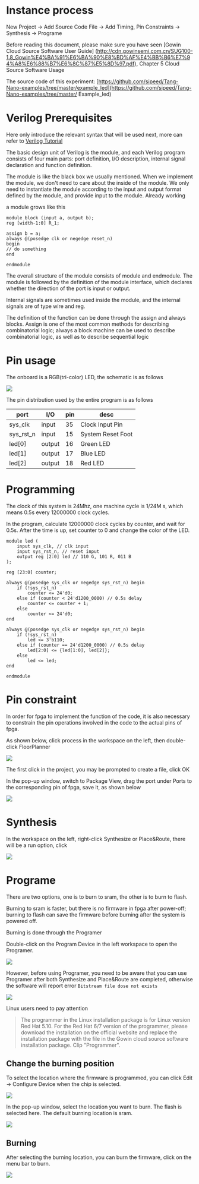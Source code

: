 # Instance process

New Project -> Add Source Code File -> Add Timing, Pin Constraints -> Synthesis -> Programe

Before reading this document, please make sure you have seen [Gowin Cloud Source Software User Guide] (http://cdn.gowinsemi.com.cn/SUG100-1.8_Gowin%E4%BA%91%E6%BA%90%E8%BD%AF%E4%BB%B6%E7%94%A8%E6%88%B7%E6%8C%87%E5%8D%97.pdf), Chapter 5 Cloud Source Software Usage

The source code of this experiment: [https://github.com/sipeed/Tang-Nano-examples/tree/master/example_led](https://github.com/sipeed/Tang-Nano-examples/tree/master/ Example_led)

# Verilog Prerequisites

Here only introduce the relevant syntax that will be used next, more can refer to [Verilog Tutorial](http://www.asic-world.com/verilog/veritut.html)

The basic design unit of Verilog is the module, and each Verilog program consists of four main parts: port definition, I/O description, internal signal declaration and function definition.

The module is like the black box we usually mentioned. When we implement the module, we don't need to care about the inside of the module. We only need to instantiate the module according to the input and output format defined by the module, and provide input to the module. Already working

a module grows like this

```
module block (input a, output b);
reg [width-1:0] R_1;

assign b = a;
always @(posedge clk or negedge reset_n)
begin
// do something
end

endmodule
```

The overall structure of the module consists of module and endmodule. The module is followed by the definition of the module interface, which declares whether the direction of the port is input or output.

Internal signals are sometimes used inside the module, and the internal signals are of type wire and reg.

The definition of the function can be done through the assign and always blocks. Assign is one of the most common methods for describing combinatorial logic; always a block machine can be used to describe combinatorial logic, as well as to describe sequential logic

# Pin usage

The onboard is a RGB(tri-color) LED, the schematic is as follows

![](../../assets/examples/led_pjt_1.png)

The pin distribution used by the entire program is as follows

| port | I/O | pin | desc |
| --------- | ------ | --- | ---------- |
| sys_clk | input | 35 | Clock Input Pin |
| sys_rst_n | input | 15 | System Reset Foot |
| led[0] | output | 16 | Green LED |
| led[1] | output | 17 | Blue LED |
| led[2] | output | 18 | Red LED |

# Programming

The clock of this system is 24Mhz, one machine cycle is 1/24M s, which means 0.5s every 12000000 clock cycles.

In the program, calculate 12000000 clock cycles by counter, and wait for 0.5s. After the time is up, set counter to 0 and change the color of the LED.

```
module led (
    input sys_clk, // clk input
    input sys_rst_n, // reset input
    output reg [2:0] led // 110 G, 101 R, 011 B
);

reg [23:0] counter;

always @(posedge sys_clk or negedge sys_rst_n) begin
    if (!sys_rst_n)
        counter <= 24'd0;
    else if (counter < 24'd1200_0000) // 0.5s delay
        counter <= counter + 1;
    else
        counter <= 24'd0;
end

always @(posedge sys_clk or negedge sys_rst_n) begin
    if (!sys_rst_n)
        led <= 3'b110;
    else if (counter == 24'd1200_0000) // 0.5s delay
        led[2:0] <= {led[1:0], led[2]};
    else
        led <= led;
end

endmodule
```

# Pin constraint

In order for fpga to implement the function of the code, it is also necessary to constrain the pin operations involved in the code to the actual pins of fpga.

As shown below, click process in the workspace on the left, then double-click FloorPlanner

![](../../assets/examples/led_pjt_2.png)

The first click in the project, you may be prompted to create a file, click OK

In the pop-up window, switch to Package View, drag the port under Ports to the corresponding pin of fpga, save it, as shown below

![](../../assets/examples/led_pjt_3.png)

# Synthesis

In the workspace on the left, right-click Synthesize or Place&Route, there will be a run option, click

![](../../assets/examples/led_pjt_4.png)

# Programe

There are two options, one is to burn to sram, the other is to burn to flash.

Burning to sram is faster, but there is no firmware in fpga after power-off; burning to flash can save the firmware before burning after the system is powered off.

Burning is done through the Programer

Double-click on the Program Device in the left workspace to open the Programer.

![](../../assets/examples/led_pjt_5.png)

However, before using Programer, you need to be aware that you can use Programer after both Synthesize and Place&Route are completed, otherwise the software will report error `Bitstream file dose not exists`

![](../../assets/examples/led_pjt_6.png)

Linux users need to pay attention

> The programmer in the Linux installation package is for Linux version Red Hat 5.10. For the Red Hat 6/7 version of the programmer, please download the installation on the official website and replace the installation package with the file in the Gowin cloud source software installation package. Clip "Programmer".

## Change the burning position

To select the location where the firmware is programmed, you can click Edit -> Configure Device when the chip is selected.

![](../../assets/examples/led_pjt_7.png)

In the pop-up window, select the location you want to burn. The flash is selected here. The default burning location is sram.

![](../../assets/examples/led_pjt_8.png)

## Burning

After selecting the burning location, you can burn the firmware, click on the menu bar to burn.

![](../../assets/examples/led_pjt_9.png)

